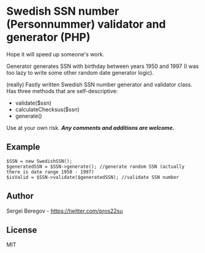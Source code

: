 # Swedish SSN number (Personnummer) validator and generator (PHP)

Hope it will speed up someone's work.

Generator generates SSN with birthday between  years 1950 and 1997 (I was too lazy to write some other random date generator logic).

(really) Fastly written Swedish SSN number generator and validator class.
Has three methods that are self-descriptive:

  - validate($ssn)
  - calculateChecksus($ssn)
  - generate()

Use at your own risk. **_Any comments and additions are welcome._**
## Example
```
$SSN = new SwedishSSN();
$generatedSSN = $SSN->generate(); //generate random SSN (actually there is date range 1950 - 1997)
$isValid = $SSN->validate($generatedSSN); //validate SSN number
```

## Author
Sergei Beregov - https://twitter.com/pros22su

## License
MIT
